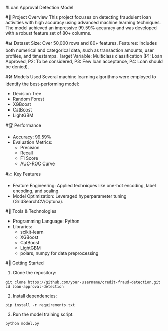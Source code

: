 #Loan Approval Detection Model

#🚀 Project Overview
This project focuses on detecting fraudulent loan activities with high accuracy using advanced machine learning techniques. The model achieved an impressive 99.59% accuracy and was developed with a robust feature set of 80+ columns.

#📊 Dataset
Size: Over 50,000 rows and 80+ features.
Features: Includes both numerical and categorical data, such as transaction amounts, user profiles, and timestamps.
Target Variable: Multiclass classification (P1: Loan Approved, P2: To be considered, P3: Few loan acceptance, P4: Loan should be denied).

#🛠️ Models Used
Several machine learning algorithms were employed to identify the best-performing model:

- Decision Tree
- Random Forest
- XGBoost
- CatBoost
- LightGBM

#🏆 Performance
- Accuracy: 99.59%
- Evaluation Metrics:
  - Precision
  - Recall
  - F1 Score
  - AUC-ROC Curve
 
#📈 Key Features
- Feature Engineering: Applied techniques like one-hot encoding, label encoding, and scaling.
- Model Optimization: Leveraged hyperparameter tuning (GridSearchCV/Optuna).

#🧰 Tools & Technologies
- Programming Language: Python
- Libraries:
  - scikit-learn
  - XGBoost
  - CatBoost
  - LightGBM
  - polars, numpy for data preprocessing

#🚀 Getting Started
1. Clone the repository:
```
git clone https://github.com/your-username/credit-fraud-detection.git
cd loan-approval-detection
```

2. Install dependencies:
```
pip install -r requirements.txt

```
3. Run the model training script:
```
python model.py
```
